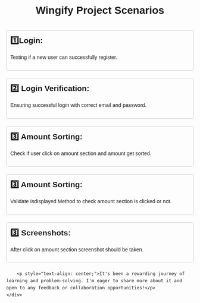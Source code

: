 <!DOCTYPE html>
<html lang="en">
<head>
   
   
</head>
<body style="font-family: Arial, sans-serif; line-height: 1.6; margin: 0; padding: 20px;">
    <div style="max-width: 800px; margin: auto;">
        <h1 style="text-align: center; margin-bottom: 30px;">Wingify Project Scenarios</h1>
        <ul style="list-style: none; padding: 0;">
            <li style="margin-bottom: 20px; border: 1px solid #ccc; border-radius: 5px; padding: 10px;">
                <h2 style="margin-top: 0;">1️⃣Login:</h2>
                <p>Testing if a new user can successfully register.</p>
            </li>
            <li style="margin-bottom: 20px; border: 1px solid #ccc; border-radius: 5px; padding: 10px;">
                <h2 style="margin-top: 0;">2️⃣ Login Verification:</h2>
                <p>Ensuring successful login with correct email and password. <p>
            </li>
            <li style="margin-bottom: 20px; border: 1px solid #ccc; border-radius: 5px; padding: 10px;">
                <h2 style="margin-top: 0;">3️⃣ Amount Sorting:</h2>
                <p>Check if user click on amount section and amount get sorted.</p>
            </li>
             <li style="margin-bottom: 20px; border: 1px solid #ccc; border-radius: 5px; padding: 10px;">
                <h2 style="margin-top: 0;">3️⃣ Amount Sorting:</h2>
                <p>Validate Isdisplayed Method to check amount section is clicked or not.</p>
            </li>
             <li style="margin-bottom: 20px; border: 1px solid #ccc; border-radius: 5px; padding: 10px;">
                <h2 style="margin-top: 0;">3️⃣ Screenshots:</h2>
                <p>After click on amount section screenshot should be taken.</p>
            </li>
       


          
           
        <p style="text-align: center;">It's been a rewarding journey of learning and problem-solving. I'm eager to share more about it and open to any feedback or collaboration opportunities!</p>
    </div>
</body>
</html>
